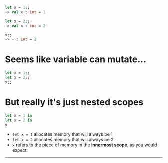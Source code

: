 ```ocaml
let x = 1;;
-> val x : int = 1

let x = 2;;
-> val x : int = 2

x;;
-> - : int = 2
```
# Seems like variable can mutate...
```ocaml
let x = 1;;
let x = 2;;
x;;
```
# But really it's just nested scopes
```ocaml
let x = 1 in
let x = 2 in
x
```
- `let x = 1` allocates memory that will always be 1
- `let x = 2` allocates memory that will always be 2
- `x` refers to the piece of memory in the **innermost scope**, as you would expect.
-----------------------------------------
